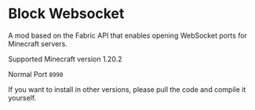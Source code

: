 # Block Websocket
A mod based on the Fabric API that enables opening WebSocket ports for Minecraft servers.

Supported Minecraft version 1.20.2

Normal Port `8990`

If you want to install in other versions, please pull the code and compile it yourself.
